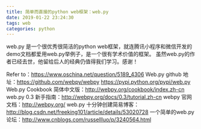 ```yaml
---
title: 简单而直接的python web框架：web.py
date: 2019-01-22 23:24:30
tags: web
categories: python
---
```


web.py 是一个很优秀很简洁的python web框架，就连腾讯小程序和微信开发的demo文档都爱用web.py举例子，是一个很有学术价值的框架。
虽然web.py的作者已经去世，他留给后人的经典仍值得我们学习。感谢！

<!--more-->

Refer to：https://www.oschina.net/question/5189_4306
Web.py github 地址：https://github.com/webpy/webpy        https://pypi.python.org/pypi/web.py
Web.py Cookbook 简体中文版：http://webpy.org/cookbook/index.zh-cn
web.py 0.3 新手指南：http://webpy.org/docs/0.3/tutorial.zh-cn
webpy 官网文档：http://webpy.org/
web.py 十分钟创建简易博客：http://blog.csdn.net/freeking101/article/details/53020728
一个简单的web.py论坛：http://www.cnblogs.com/russellluo/p/3240564.html